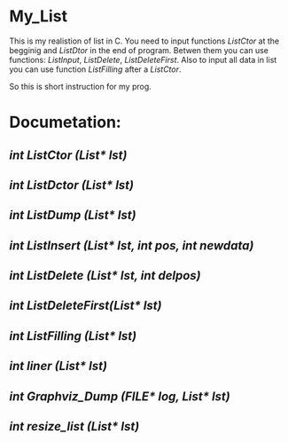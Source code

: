 # My_List
This is my realistion of list in C. You need to input functions _ListCtor_ at the begginig and _ListDtor_ in the end of program. Betwen them you can use functions: _ListInput_, _ListDelete_, _ListDeleteFirst_. Also to input all data in list you can use function _ListFilling_ after a _ListCtor_. 

So this is short instruction for my prog.

# Documetation:
## _int ListCtor (List* lst)_

## _int ListDctor (List* lst)_

## _int ListDump (List* lst)_

## _int ListInsert (List* lst, int pos, int newdata)_

## _int ListDelete (List* lst, int delpos)_

## _int ListDeleteFirst(List* lst)_

## _int ListFilling (List* lst)_

## _int liner (List* lst)_

## _int Graphviz_Dump (FILE* log, List* lst)_

## _int resize_list (List* lst)_

 
